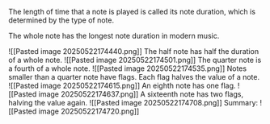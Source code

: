 The length of time that a note is played is called its note duration, which is determined by the type of note.

The whole note has the longest note duration in modern music. 

![[Pasted image 20250522174440.png]]
The half note has half the duration of a whole note. 
![[Pasted image 20250522174501.png]]
The quarter note is a fourth of a whole note. 
![[Pasted image 20250522174535.png]]
Notes smaller than a quarter note have flags. Each flag halves the value of a note. 
![[Pasted image 20250522174615.png]]
An eighth note has one flag.
![[Pasted image 20250522174637.png]]
A sixteenth note has two flags, halving the value again.
![[Pasted image 20250522174708.png]]
Summary:
![[Pasted image 20250522174720.png]]
